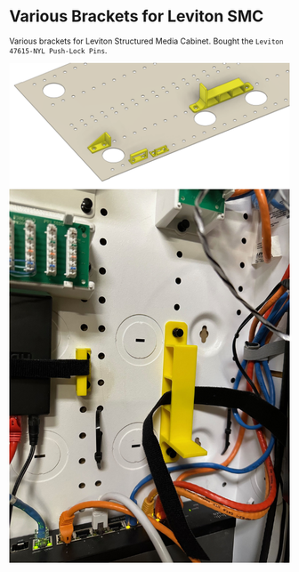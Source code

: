 # Various Brackets for Leviton SMC

Various brackets for Leviton Structured Media Cabinet.
Bought the `Leviton 47615-NYL Push-Lock Pins`.

![](./fusion.png)
![](./IMG_1955.jpeg)